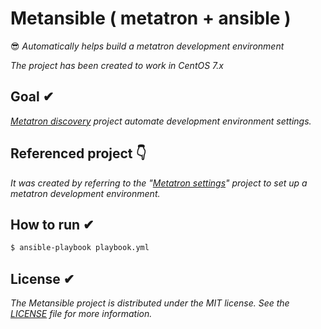 # Metansible ( metatron + ansible )
😎 *Automatically helps build a *metatron* development environment*

*The project has been created to work in CentOS 7.x*

## Goal ✔︎

*[Metatron discovery](https://github.com/metatron-app/metatron-discovery) project automate development environment settings.*


## Referenced project 👇

*It was created by referring to the "[Metatron settings](https://github.com/ninezero90hy/metatron-settings)" project to set up a metatron development environment.*

## How to run ✔︎

```bash
$ ansible-playbook playbook.yml
```

## License ✔︎
*The Metansible project is distributed under the MIT license. See the [LICENSE](LICENSE) file for more information.*
